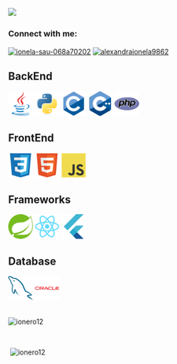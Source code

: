 
[![](https://visitcount.itsvg.in/api?id=ionero12&label=Profile%20Views&color=10&icon=0&pretty=false)](https://visitcount.itsvg.in)

<h3 align="left">Connect with me:</h3>
<p align="left">
<a href="https://linkedin.com/in/ionela-sau-068a70202" target="blank"><img align="center" src="https://raw.githubusercontent.com/rahuldkjain/github-profile-readme-generator/master/src/images/icons/Social/linked-in-alt.svg" alt="ionela-sau-068a70202" height="30" width="40" /></a>
<a href="https://instagram.com/alexandraionela9862" target="blank"><img align="center" src="https://raw.githubusercontent.com/rahuldkjain/github-profile-readme-generator/master/src/images/icons/Social/instagram.svg" alt="alexandraionela9862" height="30" width="40" /></a>
</p>

<div>
<h2 font-weight="bold">BackEnd</h2>
  <div align="left">
  <code><img alt="Java" height="50" width="50" src="https://github.com/devicons/devicon/blob/master/icons/java/java-original.svg"/></code>
  <code><img alt="Python" height="50" width="50" src="https://github.com/devicons/devicon/blob/master/icons/python/python-original.svg"></code>
  <code><img alt="C" height="50" width="50" src="https://github.com/devicons/devicon/blob/master/icons/c/c-original.svg"></code>
  <code><img alt="C++" height="50" width="50" src="https://github.com/devicons/devicon/blob/master/icons/cplusplus/cplusplus-original.svg"></code>
  <code><img alt="PHP" height="50" width="50" src="https://github.com/devicons/devicon/blob/master/icons/php/php-original.svg"></code>
  </div>
  
  <h2 font-weight="bold">FrontEnd</h2>
  <div align="left">
  <code><img alt="CSS5" height="50" width="50" src="https://github.com/devicons/devicon/blob/master/icons/css3/css3-original.svg"></code>
  <code><img alt="HTML" height="50" width="50" src="https://github.com/devicons/devicon/blob/master/icons/html5/html5-original.svg"></code>
  <code><img alt="JS" height="50" width="50" src="https://github.com/devicons/devicon/blob/master/icons/javascript/javascript-original.svg"></code>
  </div>

<h2 font-weight="bold">Frameworks</h2>
  <div align="left">
  <code><img alt="Flutter" height="50" width="50" src="https://github.com/devicons/devicon/blob/master/icons/spring/spring-original.svg"/></code>
  <code><img alt="React" height="50" width="50" src="https://github.com/devicons/devicon/blob/master/icons/react/react-original.svg"></code>
  <code><img alt="Flutter" height="50" width="50" src="https://github.com/devicons/devicon/blob/master/icons/flutter/flutter-original.svg"/></code>
</div>

<h2 font-weight="bold">Database</h2>
  <div align="left">
  <code><img alt="CSS5" height="50" width="50" src="https://github.com/devicons/devicon/blob/master/icons/mysql/mysql-original.svg"/></code>
  <code><img alt="CSS5" height="50" width="50" src="https://github.com/devicons/devicon/blob/master/icons/oracle/oracle-original.svg"/></code>
  </div>
</div>

<br>

<p><img src="https://github-readme-stats.vercel.app/api/top-langs/?username=ionero12&theme=prussian" alt="ionero12" /></p><br>
<p>&nbsp;<img src="https://github-readme-stats.vercel.app/api?username=ionero12&show_icons=true&locale=en&theme=prussian" alt="ionero12" /></p>
